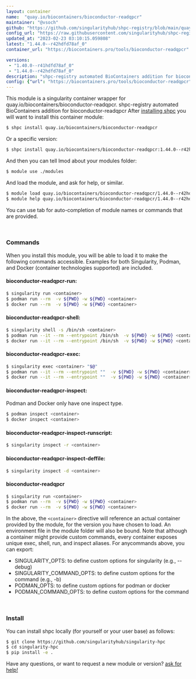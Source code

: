 ```yaml
---
layout: container
name:  "quay.io/biocontainers/bioconductor-readqpcr"
maintainer: "@vsoch"
github: "https://github.com/singularityhub/shpc-registry/blob/main/quay.io/biocontainers/bioconductor-readqpcr/container.yaml"
config_url: "https://raw.githubusercontent.com/singularityhub/shpc-registry/main/quay.io/biocontainers/bioconductor-readqpcr/container.yaml"
updated_at: "2023-02-23 03:10:15.059808"
latest: "1.44.0--r42hdfd78af_0"
container_url: "https://biocontainers.pro/tools/bioconductor-readqpcr"

versions:
 - "1.40.0--r41hdfd78af_0"
 - "1.44.0--r42hdfd78af_0"
description: "shpc-registry automated BioContainers addition for bioconductor-readqpcr"
config: {"url": "https://biocontainers.pro/tools/bioconductor-readqpcr", "maintainer": "@vsoch", "description": "shpc-registry automated BioContainers addition for bioconductor-readqpcr", "latest": {"1.44.0--r42hdfd78af_0": "sha256:baacd40a901342653361db5329faaac9bc97887b872fd7e839ca0d4567b0f34d"}, "tags": {"1.40.0--r41hdfd78af_0": "sha256:a7c5f8a4fd6677d4859ea04af6751394a843c091456217c7d2a2f029ae60d3f5", "1.44.0--r42hdfd78af_0": "sha256:baacd40a901342653361db5329faaac9bc97887b872fd7e839ca0d4567b0f34d"}, "docker": "quay.io/biocontainers/bioconductor-readqpcr"}
---
```


This module is a singularity container wrapper for quay.io/biocontainers/bioconductor-readqpcr.
shpc-registry automated BioContainers addition for bioconductor-readqpcr
After [installing shpc](#install) you will want to install this container module:


```bash
$ shpc install quay.io/biocontainers/bioconductor-readqpcr
```

Or a specific version:

```bash
$ shpc install quay.io/biocontainers/bioconductor-readqpcr:1.44.0--r42hdfd78af_0
```

And then you can tell lmod about your modules folder:

```bash
$ module use ./modules
```

And load the module, and ask for help, or similar.

```bash
$ module load quay.io/biocontainers/bioconductor-readqpcr/1.44.0--r42hdfd78af_0
$ module help quay.io/biocontainers/bioconductor-readqpcr/1.44.0--r42hdfd78af_0
```

You can use tab for auto-completion of module names or commands that are provided.

<br>

### Commands

When you install this module, you will be able to load it to make the following commands accessible.
Examples for both Singularity, Podman, and Docker (container technologies supported) are included.

#### bioconductor-readqpcr-run:

```bash
$ singularity run <container>
$ podman run --rm  -v ${PWD} -w ${PWD} <container>
$ docker run --rm  -v ${PWD} -w ${PWD} <container>
```

#### bioconductor-readqpcr-shell:

```bash
$ singularity shell -s /bin/sh <container>
$ podman run --it --rm --entrypoint /bin/sh  -v ${PWD} -w ${PWD} <container>
$ docker run --it --rm --entrypoint /bin/sh  -v ${PWD} -w ${PWD} <container>
```

#### bioconductor-readqpcr-exec:

```bash
$ singularity exec <container> "$@"
$ podman run --it --rm --entrypoint ""  -v ${PWD} -w ${PWD} <container> "$@"
$ docker run --it --rm --entrypoint ""  -v ${PWD} -w ${PWD} <container> "$@"
```

#### bioconductor-readqpcr-inspect:

Podman and Docker only have one inspect type.

```bash
$ podman inspect <container>
$ docker inspect <container>
```

#### bioconductor-readqpcr-inspect-runscript:

```bash
$ singularity inspect -r <container>
```

#### bioconductor-readqpcr-inspect-deffile:

```bash
$ singularity inspect -d <container>
```



#### bioconductor-readqpcr

```bash
$ singularity run <container>
$ podman run --rm  -v ${PWD} -w ${PWD} <container>
$ docker run --rm  -v ${PWD} -w ${PWD} <container>
```


In the above, the `<container>` directive will reference an actual container provided
by the module, for the version you have chosen to load. An environment file in the
module folder will also be bound. Note that although a container
might provide custom commands, every container exposes unique exec, shell, run, and
inspect aliases. For anycommands above, you can export:

 - SINGULARITY_OPTS: to define custom options for singularity (e.g., --debug)
 - SINGULARITY_COMMAND_OPTS: to define custom options for the command (e.g., -b)
 - PODMAN_OPTS: to define custom options for podman or docker
 - PODMAN_COMMAND_OPTS: to define custom options for the command

<br>

### Install

You can install shpc locally (for yourself or your user base) as follows:

```bash
$ git clone https://github.com/singularityhub/singularity-hpc
$ cd singularity-hpc
$ pip install -e .
```

Have any questions, or want to request a new module or version? [ask for help!](https://github.com/singularityhub/singularity-hpc/issues)